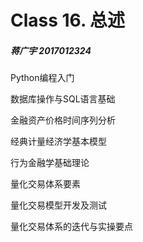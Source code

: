 # Class 16. 总述

##### 蒋广宇 2017012324
Python编程入门

数据库操作与SQL语言基础

金融资产价格时间序列分析

经典计量经济学基本模型

行为金融学基础理论

量化交易体系要素

量化交易模型开发及测试

量化交易体系的迭代与实操要点

